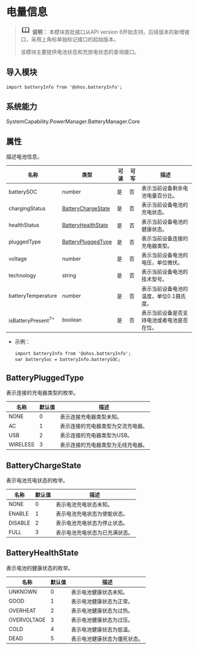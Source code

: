 # 电量信息

> ![icon-note.gif](public_sys-resources/icon-note.gif) **说明：**
> 本模块首批接口从API version 6开始支持。后续版本的新增接口，采用上角标单独标记接口的起始版本。
>
> 该模块主要提供电池状态和充放电状态的查询接口。


## 导入模块

```
import batteryInfo from '@ohos.batteryInfo';
```

## 系统能力

SystemCapability.PowerManager.BatteryManager.Core

## 属性

描述电池信息。

| 名称                            | 类型                                       | 可读   | 可写   | 描述                    |
| ----------------------------- | ---------------------------------------- | ---- | ---- | --------------------- |
| batterySOC                    | number                                   | 是    | 否    | 表示当前设备剩余电池电量百分比。      |
| chargingStatus                | [BatteryChargeState](#batterychargestate) | 是    | 否    | 表示当前设备电池的充电状态。        |
| healthStatus                  | [BatteryHealthState](#batteryhealthstate) | 是    | 否    | 表示当前设备电池的健康状态。        |
| pluggedType                   | [BatteryPluggedType](#batterypluggedtype) | 是    | 否    | 表示当前设备连接的充电器类型。       |
| voltage                       | number                                   | 是    | 否    | 表示当前设备电池的电压，单位微伏。     |
| technology                    | string                                   | 是    | 否    | 表示当前设备电池的技术型号。        |
| batteryTemperature            | number                                   | 是    | 否    | 表示当前设备电池的温度，单位0.1摄氏度。 |
| isBatteryPresent<sup>7+</sup> | boolean                                  | 是    | 否    | 表示当前设备是否支持电池或者电池是否在位。 |

- 示例：
  ```
  import batteryInfo from '@ohos.batteryInfo';
  var batterySoc = batteryInfo.batterySOC;
  ```


## BatteryPluggedType

表示连接的充电器类型的枚举。


| 名称       | 默认值  | 描述                |
| -------- | ---- | ----------------- |
| NONE     | 0    | 表示连接充电器类型未知。      |
| AC       | 1    | 表示连接的充电器类型为交流充电器。 |
| USB      | 2    | 表示连接的充电器类型为USB。   |
| WIRELESS | 3    | 表示连接的充电器类型为无线充电器。 |


## BatteryChargeState

表示电池充电状态的枚举。


| 名称      | 默认值  | 描述              |
| ------- | ---- | --------------- |
| NONE    | 0    | 表示电池充电状态未知。     |
| ENABLE  | 1    | 表示电池充电状态为使能状态。  |
| DISABLE | 2    | 表示电池充电状态为停止状态。  |
| FULL    | 3    | 表示电池充电状态为已充满状态。 |


## BatteryHealthState

表示电池的健康状态的枚举。


| 名称          | 默认值  | 描述             |
| ----------- | ---- | -------------- |
| UNKNOWN     | 0    | 表示电池健康状态未知。    |
| GOOD        | 1    | 表示电池健康状态为正常。   |
| OVERHEAT    | 2    | 表示电池健康状态为过热。   |
| OVERVOLTAGE | 3    | 表示电池健康状态为过压。   |
| COLD        | 4    | 表示电池健康状态为低温。   |
| DEAD        | 5    | 表示电池健康状态为僵死状态。 |
